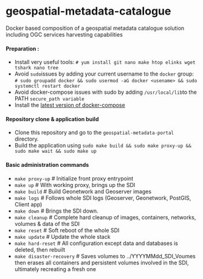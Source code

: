 # geospatial-metadata-catalogue
Docker based composition of a geospatial metadata catalogue solution including OGC services harvesting capabilities

#### Preparation :
* Install very useful tools: `# yum install git nano make htop elinks wget tshark nano tree`
* Avoid `sudo`issues by adding your current username to the `docker` group: `# sudo groupadd docker && sudo usermod -aG docker <usename> && sudo systemctl restart docker`
* Avoid docker-compose issues with sudo by adding `/usr/local/lib`to the PATH `secure_path variable`
* Install the [latest version of docker-compose](https://docs.docker.com/compose/install/)

#### Repository clone & application build
* Clone this repository and go to the `geospatial-metadata-portal` directory.
* Build the application using `sudo make build && sudo make proxy-up && sudo make wait && sudo make up`

#### Basic administration commands
* `make proxy-up`               # Initialize front proxy entrypoint
* `make up`                     # With working proxy, brings up the SDI
* `make build`                  # Build Geonetwork and Geoserver images
* `make logs`                   # Follows whole SDI logs (Geoserver, Geonetwork, PostGIS, Client app)
* `make down`                   # Brings the SDI down. 
* `make cleanup`                # Complete hard cleanup of images, containers, networks, volumes & data of the SDI
* `make reset`                  # Soft reboot of the whole SDI
* `make update`                 # Update the whole stack
* `make hard-reset`             # All configuration except data and databases is deleted, then rebuilt
* `make disaster-recovery`      # Saves volumes to ../YYYYMMdd_SDI_Voumes then erases all containers and persistent volumes involved in the SDI, ultimately recreating a fresh one